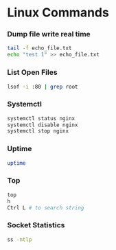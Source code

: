 # Linux Commands
### Dump file write real time
```bash
tail -f echo_file.txt
echo "test 1" >> echo_file.txt
```
### List Open Files
```bash
lsof -i :80 | grep root
```
### Systemctl
```bash
systemctl status nginx
systemctl disable nginx
systemctl stop nginx
```
### Uptime
```bash
uptime
```
### Top
```bash
top
h
Ctrl L # to search string
```
### Socket Statistics
```bash
ss -ntlp
```
